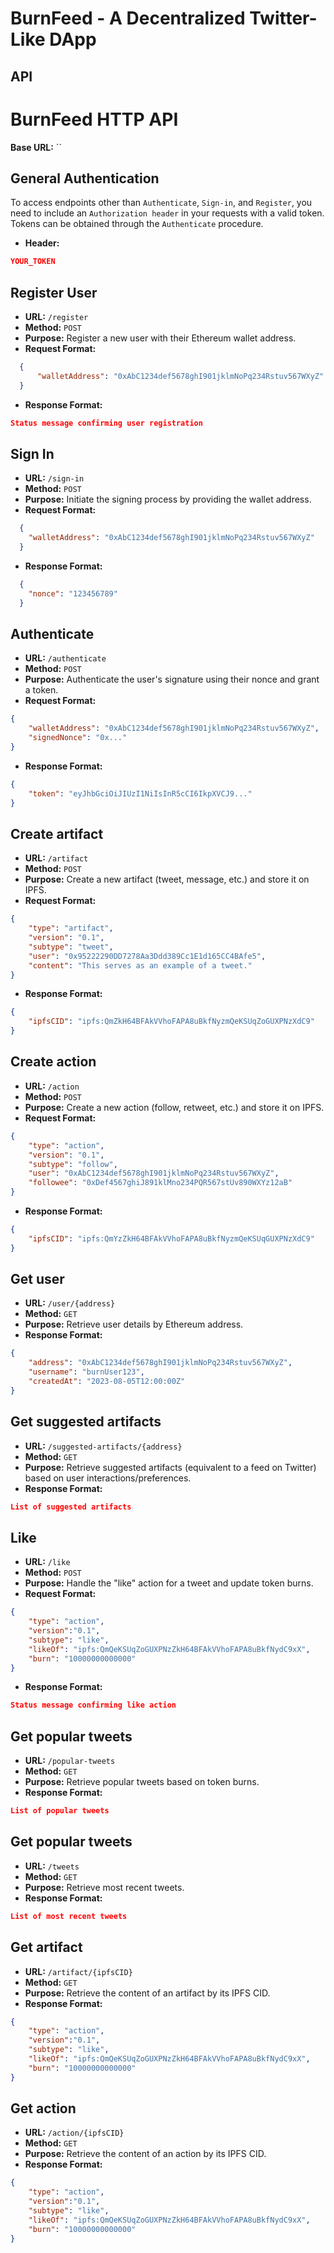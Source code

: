 # BurnFeed - A Decentralized Twitter-Like DApp

## API

# BurnFeed HTTP API

**Base URL:** ``

## General Authentication

To access endpoints other than `Authenticate`, `Sign-in`, and `Register`, you need to include an `Authorization header` in your requests with a valid token. Tokens can be obtained through the `Authenticate` procedure.
- **Header:**
```json
YOUR_TOKEN
```


## Register User

- **URL:** `/register`
- **Method:** `POST`
- **Purpose:** Register a new user with their Ethereum wallet address.
- **Request Format:**
```json
  {
      "walletAddress": "0xAbC1234def5678ghI901jklmNoPq234Rstuv567WXyZ"
  }
```
- **Response Format:**
```json
Status message confirming user registration
```

## Sign In
- **URL:** `/sign-in`
- **Method:** `POST`
- **Purpose:** Initiate the signing process by providing the wallet address.
- **Request Format:**
```json
  {
    "walletAddress": "0xAbC1234def5678ghI901jklmNoPq234Rstuv567WXyZ"
  }
```
- **Response Format:**
```json
  {
    "nonce": "123456789"
  }
```


## Authenticate
- **URL:** `/authenticate`
- **Method:** `POST`
- **Purpose:** Authenticate the user's signature using their nonce and grant a token.
- **Request Format:**
```json
{
    "walletAddress": "0xAbC1234def5678ghI901jklmNoPq234Rstuv567WXyZ",
    "signedNonce": "0x..."
}
```
- **Response Format:**
```json
{
    "token": "eyJhbGciOiJIUzI1NiIsInR5cCI6IkpXVCJ9..."
}
```

## Create artifact
- **URL:** `/artifact`
- **Method:** `POST`
- **Purpose:** Create a new artifact (tweet, message, etc.) and store it on IPFS.
- **Request Format:**
```json
{
    "type": "artifact",
    "version": "0.1",
    "subtype": "tweet",
    "user": "0x95222290DD7278Aa3Ddd389Cc1E1d165CC4BAfe5",
    "content": "This serves as an example of a tweet."
}
```
- **Response Format:**
```json
{
    "ipfsCID": "ipfs:QmZkH64BFAkVVhoFAPA8uBkfNyzmQeKSUqZoGUXPNzXdC9"
}
```

## Create action
- **URL:** `/action`
- **Method:** `POST`
- **Purpose:** Create a new action (follow, retweet, etc.) and store it on IPFS.
- **Request Format:**
```json
{
    "type": "action",
    "version": "0.1",
    "subtype": "follow",
    "user": "0xAbC1234def5678ghI901jklmNoPq234Rstuv567WXyZ",
    "followee": "0xDef4567ghiJ891klMno234PQR567stUv890WXYz12aB"
}
```
- **Response Format:**
```json
{
    "ipfsCID": "ipfs:QmYzZkH64BFAkVVhoFAPA8uBkfNyzmQeKSUqGUXPNzXdC9"
}
```

## Get user
- **URL:** `/user/{address}`
- **Method:** `GET`
- **Purpose:** Retrieve user details by Ethereum address.
- **Response Format:**
```json
{
    "address": "0xAbC1234def5678ghI901jklmNoPq234Rstuv567WXyZ",
    "username": "burnUser123",
    "createdAt": "2023-08-05T12:00:00Z"
}
```

## Get suggested artifacts
- **URL:** `/suggested-artifacts/{address}`
- **Method:** `GET`
- **Purpose:** Retrieve suggested artifacts (equivalent to a feed on Twitter) based on user interactions/preferences.
- **Response Format:**
```json
List of suggested artifacts
```

## Like
- **URL:** `/like`
- **Method:** `POST`
- **Purpose:** Handle the "like" action for a tweet and update token burns.
- **Request Format:**
```json
{
    "type": "action",
    "version":"0.1",
    "subtype": "like",
    "likeOf": "ipfs:QmQeKSUqZoGUXPNzZkH64BFAkVVhoFAPA8uBkfNydC9xX",
    "burn": "10000000000000"
}
```
- **Response Format:**
```json
Status message confirming like action
```

## Get popular tweets
- **URL:** `/popular-tweets`
- **Method:** `GET`
- **Purpose:** Retrieve popular tweets based on token burns.
- **Response Format:**
```json
List of popular tweets
```

## Get popular tweets
- **URL:** `/tweets`
- **Method:** `GET`
- **Purpose:** Retrieve most recent tweets.
- **Response Format:**
```json
List of most recent tweets
```

## Get artifact
- **URL:** `/artifact/{ipfsCID}`
- **Method:** `GET`
- **Purpose:** Retrieve the content of an artifact by its IPFS CID.
- **Response Format:**
```json
{
    "type": "action",
    "version":"0.1",
    "subtype": "like",
    "likeOf": "ipfs:QmQeKSUqZoGUXPNzZkH64BFAkVVhoFAPA8uBkfNydC9xX",
    "burn": "10000000000000"
}
```

## Get action
- **URL:** `/action/{ipfsCID}`
- **Method:** `GET`
- **Purpose:** Retrieve the content of an action by its IPFS CID.
- **Response Format:**
```json
{
    "type": "action",
    "version":"0.1",
    "subtype": "like",
    "likeOf": "ipfs:QmQeKSUqZoGUXPNzZkH64BFAkVVhoFAPA8uBkfNydC9xX",
    "burn": "10000000000000"
}
```